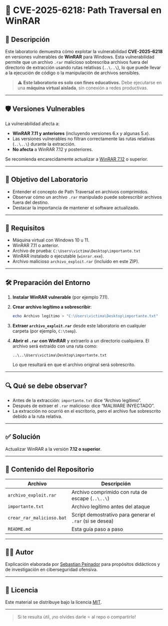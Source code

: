 # 🧪 CVE-2025-6218: Path Traversal en WinRAR

## 📌 Descripción

Este laboratorio demuestra cómo explotar la vulnerabilidad **CVE-2025-6218** en versiones vulnerables de **WinRAR** para Windows. Esta vulnerabilidad permite que un archivo `.rar` malicioso sobrescriba archivos fuera del directorio de extracción usando rutas relativas (`..\..\`), lo que puede llevar a la ejecución de código o la manipulación de archivos sensibles.

> ⚠️ **Este laboratorio es solo con fines educativos.** Debe ejecutarse en una **máquina virtual aislada**, sin conexión a redes productivas.

---

## 🛡️ Versiones Vulnerables

La vulnerabilidad afecta a:

- **WinRAR 7.11 y anteriores** (incluyendo versiones 6.x y algunas 5.x).
- Las versiones vulnerables no filtran correctamente las rutas relativas (`..\..\`) durante la extracción.
- **No afecta** a WinRAR 7.12 y posteriores.

Se recomienda encarecidamente actualizar a [WinRAR 7.12](https://www.win-rar.com/download.html) o superior.

---

## 🎯 Objetivo del Laboratorio

- Entender el concepto de Path Traversal en archivos comprimidos.
- Observar cómo un archivo `.rar` manipulado puede sobrescribir archivos fuera del destino.
- Destacar la importancia de mantener el software actualizado.

---

## 🧰 Requisitos

- Máquina virtual con Windows 10 u 11.
- WinRAR 7.11 o anterior.
- Archivo de prueba: `C:\Users\victima\Desktop\importante.txt`
- WinRAR instalado o ejecutable (`winrar.exe`).
- Archivo malicioso `archivo_exploit.rar` (incluido en este ZIP).

---

## 🛠️ Preparación del Entorno

1. **Instalar WinRAR vulnerable** (por ejemplo 7.11).
2. **Crear archivo legítimo a sobrescribir**:
    ```powershell
    echo Archivo legítimo > "C:\Users\victima\Desktop\importante.txt"
    ```

3. **Extraer `archivo_exploit.rar`** desde este laboratorio en cualquier carpeta (por ejemplo, `C:\temp`).

4. **Abrir el `.rar` con WinRAR** y extraerlo a un directorio cualquiera. El archivo será extraído con una ruta como:

    ```
    ..\..\Users\victima\Desktop\importante.txt
    ```

    Lo que resultará en que el archivo original será sobrescrito.

---

## 🔍 Qué se debe observar?

- Antes de la extracción: `importante.txt` dice “Archivo legítimo”.
- Después de extraer el `.rar` malicioso: dice “MALWARE INYECTADO”.
- La extracción no ocurrió en el escritorio, pero el archivo fue sobrescrito debido a la ruta relativa.

---

## ✅ Solución

Actualizar WinRAR a la versión **7.12 o superior**.

---

## 🧪 Contenido del Repositorio

| Archivo                     | Descripción                                               |
|----------------------------|-----------------------------------------------------------|
| `archivo_exploit.rar`      | Archivo comprimido con ruta de escape (`..\..\`)        |
| `importante.txt`           | Archivo legítimo antes del ataque                         |
| `crear_rar_malicioso.bat`  | Script demostrativo para generar el `.rar` (si se desea)  |
| `README.md`                | Esta guía paso a paso                                     |

---

## 🧑‍🏫 Autor

Explicación elaborada por [Sebastian Peinador](https://www.linkedin.com/in/sebastian-j-peinador/) para propósitos didácticos y de investigación en ciberseguridad ofensiva.

---

## 📄 Licencia

Este material se distribuye bajo la licencia [MIT](LICENSE).

---

> Si te resulta útil, ¡no olvides darle ⭐ al repo o compartirlo!
